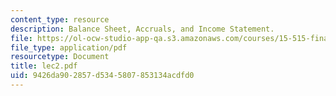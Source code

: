 ```yaml
---
content_type: resource
description: Balance Sheet, Accruals, and Income Statement.
file: https://ol-ocw-studio-app-qa.s3.amazonaws.com/courses/15-515-financial-accounting-fall-2003/9426da902857d5345807853134acdfd0_lec2.pdf
file_type: application/pdf
resourcetype: Document
title: lec2.pdf
uid: 9426da90-2857-d534-5807-853134acdfd0
---
```

